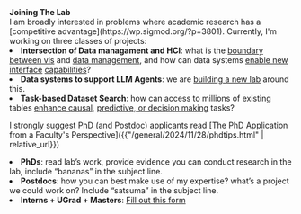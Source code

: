 <h4 style="margin-top:0em; margin-bottom: 0em;">Joining The Lab</h4>   
I am broadly interested in problems where academic research has a [competitive advantage](https://wp.sigmod.org/?p=3801).  Currently, I'm working on three classes of projects:

<ul class="apply">
  <li><strong>Intersection of Data managament and HCI</strong>: what is the <a href="https://arxiv.org/abs/2407.06404">boundary between vis</a> and <a href="https://www.dropbox.com/scl/fi/6r1vaia3tzbo1dwp9yqme/mgg-icdt25-submitted.pdf?rlkey=ttbddaqypbrvydzu87mnanmf8&amp;st=m7glvjmw&amp;dl=0">data management</a>, and how can data systems <a href="https://www.dropbox.com/scl/fi/d2xg8wb4uonijra1tuccp/pvd-sigmod25-submission.pdf?rlkey=lj9g98q8tku0a961maxofe8x2&amp;dl=0">enable new</a> <a href="https://www.dropbox.com/s/io5hpu5rn4tl9m5/smoke-sigmod18demo-cr.pdf?dl=0">interface</a>  <a href="https://www.dropbox.com/s/bhwikxq8932dsg5/dig-hilda23-cr.pdf?dl=0">capabilities</a>?</li>
  <li><strong>Data systems to support LLM Agents</strong>: we are <a href="https://columbia-dap-lab.github.io/">building a new lab</a> around this.</li>
  <li><strong>Task-based Dataset Search</strong>: how can access to millions of existing tables <a href="https://www.dropbox.com/scl/fi/8bgj3sjiume23eqeevdp2/suna-sigmod25-submission.pdf?rlkey=ghxyu7lgbz2sr8162noiuuxq9&dl=0">enhance causal</a>, <a href="https://arxiv.org/pdf/2308.05637.pdf">predictive, or decision making</a> tasks?</li>
</ul>

<!--
* **Intersection of Data managament and HCI**: what is the [boundary between vis](https://arxiv.org/abs/2407.06404) and [data management](https://www.dropbox.com/scl/fi/6r1vaia3tzbo1dwp9yqme/mgg-icdt25-submitted.pdf?rlkey=ttbddaqypbrvydzu87mnanmf8&st=m7glvjmw&dl=0), and how can data systems [enable new](https://www.dropbox.com/scl/fi/d2xg8wb4uonijra1tuccp/pvd-sigmod25-submission.pdf?rlkey=lj9g98q8tku0a961maxofe8x2&dl=0) [interface](https://www.dropbox.com/s/io5hpu5rn4tl9m5/smoke-sigmod18demo-cr.pdf?dl=0)  [capabilities](https://www.dropbox.com/s/bhwikxq8932dsg5/dig-hilda23-cr.pdf?dl=0)?
* **Data systems to support LLM Agents**: we are [building a new lab](https://columbia-dap-lab.github.io/) around this.  
* **Task-based Dataset Search**: how can access to millions of existing tables enhance causal, predictive, or decision making tasks?  See [our CIDR24 paper](https://arxiv.org/pdf/2308.05637.pdf)
-->



I strongly suggest PhD (and Postdoc) applicants read [The PhD Application from a Faculty's Perspective]({{"/general/2024/11/28/phdtips.html" | relative_url}})

<ul class="apply">
  <li><strong>PhDs</strong>: read lab’s work, provide evidence you can conduct research in the lab, include “bananas” in the subject line.</li>
  <li><strong>Postdocs</strong>: how you can best make use of my expertise?  what’s a project we could work on? Include “satsuma” in the subject line.</li>
  <li><strong>Interns + UGrad + Masters</strong>: <a href="https://forms.gle/4TJRZubQ6Ary3zd47">Fill out this form</a></li>
</ul>
<!--
* **PhDs**: read lab's work, provide evidence you can conduct research in the lab, include "bananas" in the subject line.    
* **Postdocs**: how you can best make use of my expertise?  what's a project we could work on? Include "satsuma" in the subject line.   
* **Interns + UGrad + Masters**: <a href="https://forms.gle/4TJRZubQ6Ary3zd47">Fill out this form</a>
-->


<style>
ul.apply {
margin-top: 0em;
  list-style-position: inside;
  list-style-type: disc;
  padding: 0px;
}
ul.apply li {
  margin-bottom: 0em;
}
</style>


